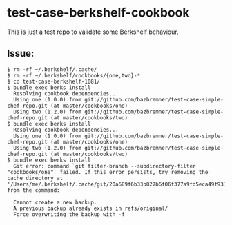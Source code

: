# test-case-berkshelf-cookbook

This is just a test repo to validate some Berkshelf behaviour.

## Issue:

    $ rm -rf ~/.berkshelf/.cache/
    $ rm -rf ~/.berkshelf/cookbooks/{one,two}-*
    $ cd test-case-berkshelf-1081/
    $ bundle exec berks install
      Resolving cookbook dependencies...
      Using one (1.0.0) from git://github.com/bazbremner/test-case-simple-chef-repo.git (at master/cookbooks/one)
      Using two (1.2.0) from git://github.com/bazbremner/test-case-simple-chef-repo.git (at master/cookbooks/two)
    $ bundle exec berks install
      Resolving cookbook dependencies...
      Using one (1.0.0) from git://github.com/bazbremner/test-case-simple-chef-repo.git (at master/cookbooks/one)
      Using two (1.2.0) from git://github.com/bazbremner/test-case-simple-chef-repo.git (at master/cookbooks/two)
    $ bundle exec berks install
      Git error: command `git filter-branch --subdirectory-filter "cookbooks/one"` failed. If this error persists, try removing the cache directory at '/Users/me/.berkshelf/.cache/git/20a689f6b33b827b6f06f377a9fd5eca49f931a1'.Output from the command:

      Cannot create a new backup.
      A previous backup already exists in refs/original/
      Force overwriting the backup with -f

